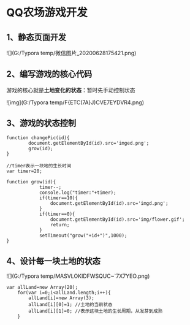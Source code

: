 # QQ农场游戏开发



## 1、静态页面开发

![](G:/Typora temp/微信图片_20200628175421.png)



## 2、编写游戏的核心代码

游戏的核心就是**土地变化的状态**：暂时先手动控制状态

![img](G:/Typora temp/F{ETC(7A}J)CVE7EYDVR4.png)



## 3、游戏的状态控制

```
function changePic(id){
		document.getElementById(id).src='imged.png';
		grow(id);
}

//timer表示一块地的生长时间
var timer=20;

function grow(id){
			timer--;
			console.log("timer:"+timer);
            if(timer==10){
            	document.getElementById(id).src='imgd.png';	
            }
            if(timer==0){
            	document.getElementById(id).src='img/flower.gif';
            	return;
            }
            setTimeout("grow("+id+")",1000);
}
```



## 4、设计每一块土地的状态

![](G:/Typora temp/MASVLOKIDFWSQUC~`7X7YEO.png)

```
var allLand=new Array(20);
	for(var i=0;i<allLand.length;i++){
		allLand[i]=new Array(3);
		allLand[i][0]=1; //土地的当前状态
		allLand[i][1]=0; //表示这块土地的生长周期，从发芽到成熟
	}
```

